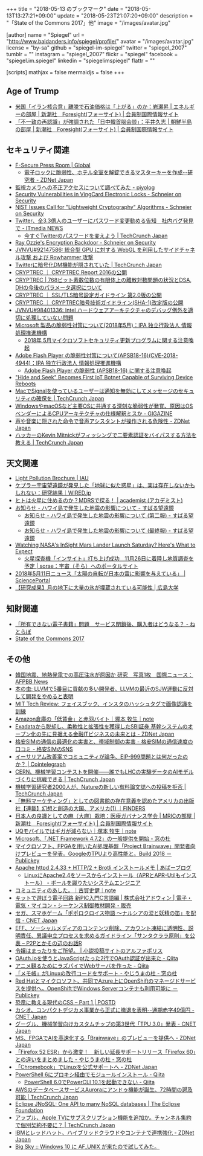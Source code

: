 +++
title = "2018-05-13 のブックマーク"
date =  "2018-05-13T13:27:21+09:00"
update = "2018-05-23T21:07:20+09:00"
description = "「State of the Commons 2017」他"
image = "/images/avatar.jpg"

[author]
name      = "Spiegel"
url       = "http://www.baldanders.info/spiegel/profile/"
avatar    = "/images/avatar.jpg"
license   = "by-sa"
github    = "spiegel-im-spiegel"
twitter   = "spiegel_2007"
tumblr    = ""
instagram = "spiegel_2007"
flickr    = "spiegel"
facebook  = "spiegel.im.spiegel"
linkedin  = "spiegelimspiegel"
flattr    = ""

[scripts]
  mathjax = false
  mermaidjs = false
+++

## Age of Trump

- [米国「イラン核合意」離脱で石油価格は「上がる」のか：岩瀬昇 | エネルギーの部屋 | 新潮社　Foresight(フォーサイト) | 会員制国際情報サイト](http://www.fsight.jp/articles/-/43677)
- [「不一致の再認識」が強調された「日中韓首脳会談」：平井久志 | 朝鮮半島の部屋 | 新潮社　Foresight(フォーサイト) | 会員制国際情報サイト](http://www.fsight.jp/articles/-/43686)

## セキュリティ関連

- [F-Secure Press Room | Global](https://press.f-secure.com/2018/04/25/f-secure-researchers-master-keys-to-hotels-can-be-created-out-of-thin-air/)
    - [電子ロックに脆弱性、ホテル全室を解錠できるマスターキーを作成--研究者 - ZDNet Japan](https://japan.zdnet.com/article/35118385/)
- [監視カメラへの不正アクセスについて調べてみた - piyolog](http://d.hatena.ne.jp/Kango/20180428/1524936297)
- [Security Vulnerabilities in VingCard Electronic Locks - Schneier on Security](https://www.schneier.com/blog/archives/2018/04/security_vulner_14.html)
- [NIST Issues Call for "Lightweight Cryptography" Algorithms - Schneier on Security](https://www.schneier.com/blog/archives/2018/05/nist_issues_cal.html)
- [Twitter、全3.3億人のユーザーにパスワード変更勧める告知　社内バグ発見で - ITmedia NEWS](http://www.itmedia.co.jp/news/articles/1805/04/news015.html)
    - [今すぐTwitterのパスワードを変えよう  |  TechCrunch Japan](https://jp.techcrunch.com/2018/05/04/2018-05-03-twitter-password-bug/)
- [Ray Ozzie's Encryption Backdoor - Schneier on Security](https://www.schneier.com/blog/archives/2018/05/ray_ozzies_encr.html)
- [JVNVU#92147586: 統合型 GPU に対する WebGL を利用したサイドチャネル攻撃 および Rowhammer 攻撃](https://jvn.jp/vu/JVNVU92147586/)
- [Twitterに暗号化DM機能が隠されていた  |  TechCrunch Japan](https://jp.techcrunch.com/2018/05/08/2018-05-07-encrypted-dms/)
- [CRYPTREC ｜ CRYPTREC Report 2016の公開](http://www.cryptrec.go.jp/topics/cryptrec_20170630_c16report.html)
- [CRYPTREC | 768ビット素数位数の有限体上の離散対数問題の状況とDSA, DHの今後のパラメータ選択について](http://www.cryptrec.go.jp/topics/cryptrec-er-0001-2017.html)
- [CRYPTREC ｜ SSL/TLS暗号設定ガイドライン 第2.0版の公開](http://www.cryptrec.go.jp/topics/cryptrec_20180508_gl_3001_2.0.html)
- [CRYPTREC ｜ CRYPTREC暗号技術ガイドライン(SHA-1)改定版の公開](http://www.cryptrec.go.jp/topics/cryptrec_20180427_eval_gl_2001_2013r1.html)
- [JVNVU#98401336: Intel ハードウェアアーキテクチャのデバッグ例外を適切に処理していない問題](https://jvn.jp/vu/JVNVU98401336/)
- [Microsoft 製品の脆弱性対策について(2018年5月)：IPA 独立行政法人 情報処理推進機構](https://www.ipa.go.jp/security/ciadr/vul/20180509-ms.html)
    - [2018年 5月マイクロソフトセキュリティ更新プログラムに関する注意喚起](https://www.jpcert.or.jp/at/2018/at180021.html)
- [Adobe Flash Player の脆弱性対策について(APSB18-16)(CVE-2018-4944)：IPA 独立行政法人 情報処理推進機構](https://www.ipa.go.jp/security/ciadr/vul/20180509-adobeflashplayer.html)
    - [Adobe Flash Player の脆弱性 (APSB18-16) に関する注意喚起](https://www.jpcert.or.jp/at/2018/at180020.html)
- ["Hide and Seek" Becomes First IoT Botnet Capable of Surviving Device Reboots](https://www.bleepingcomputer.com/news/security/hide-and-seek-becomes-first-iot-botnet-capable-of-surviving-device-reboots/)
- [MacでSignalを使っているユーザーは通知を無効にしてメッセージのセキュリティの確保を  |  TechCrunch Japan](https://jp.techcrunch.com/2018/05/10/2018-05-09-signal-mac-how-to-turn-off-notifications/)
- [WindowsやmacOSなど主要OSに共通する深刻な脆弱性が発覚、原因はOSベンダーによるCPUアーキテクチャの仕様解釈ミスか - GIGAZINE](https://gigazine.net/news/20180511-intel-kernel-ring-vulnerability/)
- [声や音楽に隠された命令で音声アシスタントが操作される危険性 - ZDNet Japan](https://japan.zdnet.com/article/35118982/)
- [ハッカーのKevin Mitnickがフィッシングで二要素認証をバイパスする方法を教える  |  TechCrunch Japan](https://jp.techcrunch.com/2018/05/11/2018-05-10-hacker-kevin-mitnick-shows-how-to-bypass-2fa/)

## 天文関連

- [Light Pollution Brochure | IAU](https://www.iau.org/public/images/detail/light-pollution-brochure/)
- [ケプラー宇宙望遠鏡が発見した「地球に似た惑星」は、実は存在しないかもしれない：研究結果｜WIRED.jp](https://wired.jp/2018/04/29/evaporating-exoplanets/)
- [ヒトは火星に住めるのか？MDRSで探る！ | academist (アカデミスト)](https://academist-cf.com/projects/62)
- [お知らせ - ハワイ島で発生した地震の影響について - すばる望遠鏡](https://www.subarutelescope.org/Announce/2018/05/05/j_index.html)
    - [お知らせ - ハワイ島で発生した地震の影響について (第二報) - すばる望遠鏡](https://www.subarutelescope.org/Announce/2018/05/08/j_index.html)
    - [お知らせ - ハワイ島で発生した地震の影響について (最終報) - すばる望遠鏡](https://www.subarutelescope.org/Announce/2018/05/19/j_index.html)
- [Watching NASA's InSight Mars Lander Launch Saturday? Here's What to Expect](https://www.space.com/40497-insight-mars-lander-launch-what-to-expect.html)
    - [火星探査機「インサイト」打ち上げ成功　11月26日に着陸し地質調査を予定 | sorae：宇宙（そら）へのポータルサイト](https://sorae.info/030201/2018_05_06_insight.html)
- [2018年5月11日ニュース「太陽の自転が日本の雷に影響を与えている」 | SciencePortal](https://scienceportal.jst.go.jp/news/newsflash_review/newsflash/2018/05/20180511_01.html)
- [【研究成果】月の地下に大量の氷が埋蔵されている可能性 | 広島大学](https://www.hiroshima-u.ac.jp/news/45236)

## 知財関連

- [「所有できない電子書籍」問題　サービス閉鎖後、購入者はどうなる？ - ねとらぼ](http://nlab.itmedia.co.jp/nl/articles/1805/01/news073.html)
- [State of the Commons 2017](https://stateof.creativecommons.org/)

## その他

- [韓国地震、地熱発電での高圧注水が原因か 研究　写真1枚　国際ニュース：AFPBB News](http://www.afpbb.com/articles/-/3172908)
- [本の虫: LLVMで5番目に貢献の多い開発者、LLVMの最近のSJW運動に反対して開発をやめると表明](https://cpplover.blogspot.jp/2018/05/llvm5llvmsjw.html?m=1)
- [MIT Tech Review: フェイスブック、インスタのハッシュタグで画像認識を訓練](https://www.technologyreview.jp/nl/your-sunset-photos-might-have-helped-improve-facebooks-ai/)
- [Amazon倉庫の「低賃金」と赤羽バイト｜塚本 牧生｜note](https://note.mu/tsukamoto/n/ne48202be588e)
- [Exadataから脱却し、柔軟性と拡張性を獲得したSBI証券 基幹システムのオープン化の先に見据える金融ITビジネスの未来とは - ZDNet Japan](https://japan.zdnet.com/extra/dellemc_201804/35117551/)
- [格安SIMの通信の最適化の実害と、帯域制御の実害 - 格安SIMの通信速度の口コミ - 格安SIMのSNS](https://kakuyasu-sim.jp/sns/kuchikomis/topic/8355)
- [イーサリアム改善案でコミュニティが論争、EIP-999問題とは何だったのか？ | Cointelegraph](https://jp.cointelegraph.com/news/eip-999-why-a-vote-to-release-parity-locked-funds-evoked-so-much-controversy)
- [CERN、機械学習コンテストを開催――誰でもLHCの実験データのAIモデルづくりに挑戦できる  |  TechCrunch Japan](https://jp.techcrunch.com/2018/05/05/2018-05-04-particle-physics-gets-the-machine-learning-treatment-as-collider-data-multiplies/)
- [機械学習研究者2000人が、Natureの新しい有料論文誌への投稿を拒否  |  TechCrunch Japan](https://jp.techcrunch.com/2018/05/03/2018-05-01-thousands-of-academics-spurn-natures-new-paid-access-machine-learning-journal/)
- [「無料マーケティング」としての図書館の存在意義を認めたアメリカの出版社【連載】幻想と創造の大国、アメリカ(1) ｜FINDERS](https://finders.me/articles.php?id=149)
- [日本人の良識としての麻（大麻）栽培：医療ガバナンス学会 | MRICの部屋 | 新潮社　Foresight(フォーサイト) | 会員制国際情報サイト](http://www.fsight.jp/articles/-/43663)
- [UQモバイルではギガが減らない｜塚本 牧生｜note](https://note.mu/tsukamoto/n/n08981840a030)
- [Microsoft、「.NET Framework 4.7.2」の一般提供を開始 - 窓の杜](https://forest.watch.impress.co.jp/docs/news/1120305.html)
- [マイクロソフト、FPGAを用いたAI処理基盤「Project Brainwave」開発者向けプレビューを発表。GoogleのTPUより高性能と。Build 2018 － Publickey](https://www.publickey1.jp/blog/18/fpgaaiproject_brainwavegoogletpubuild_2018.html)
- [Apache httpd 2.4.33 + HTTP/2 + Brotli インストールメモ | あぱーブログ](https://blog.apar.jp/linux/9730/)
    - [LinuxにApache2.4をソースからインストール（APRとAPR-Utilもインストール） - ボールを蹴りたいシステムエンジニア](http://toriaezu-engineer.hatenablog.com/entry/2017/01/10/225059)
- [コミュニティのあした。｜古賀史健｜note](https://note.mu/fumiken/n/nc18c986f10b4)
- [キットで遊ぼう電子回路 新PIC入門C言語編 | 株式会社アドウィン | 電子・電気・マイコン・シーケンス制御教材開発・販売](https://www.adwin.com/product/ECB-900T.html)
- [セガ、スマホゲーム「ポポロクロイス物語 ～ナルシアの涙と妖精の笛」を配信 - CNET Japan](https://japan.cnet.com/article/35118831/)
- [EFF、ソーシャルメディアのコンテンツ削除、アカウント凍結に透明性、説明責任、異議申立プロセスを求めるガイドライン「サンタクララ原則」を公表 – P2Pとかその辺のお話R](http://p2ptk.org/freedom-of-speech/915)
- [令嬢はまったりをご所望。 | 小説投稿サイトのアルファポリス](https://www.alphapolis.co.jp/novel/94131096/797099378)
- [OAuth.ioを使うとJavaScriptたった2行でOAuth認証が出来た - Qiita](https://qiita.com/leafia78/items/abbdd5ffe3850d3a004b)
- [アニメ観るためにラズパイでWebサーバを作った - Qiita](https://qiita.com/hxbdy625/items/48bb3cd56417bbbf8cc5)
- [「メモ帳」がLinuxの改行コードをサポート - やじうまの杜 - 窓の杜](https://forest.watch.impress.co.jp/docs/serial/yajiuma/1120764.html)
- [Red Hatとマイクロソフト、共同でAzure上にOpenShiftのマネージドサービスを提供へ。OpenShiftでWindows Serverコンテナも利用可能に － Publickey](https://www.publickey1.jp/blog/18/red_hatazureopenshiftopenshiftwindows_server.html)
- [恐竜に教える現代のCSS – Part 1 | POSTD](https://postd.cc/actualize-networkmodern-css-explained-for-dinosaurs/)
- [カシオ、コンパクトデジカメ事業から正式に撤退を表明--通期赤字49億円 - CNET Japan](https://japan.cnet.com/article/35118899/)
- [グーグル、機械学習向けカスタムチップの第3世代「TPU 3.0」発表 - CNET Japan](https://japan.cnet.com/article/35118846/)
- [MS、FPGAでAIを高速化する「Brainwave」のプレビューを提供へ - ZDNet Japan](https://japan.zdnet.com/article/35118787/)
- [「Firefox 52 ESR」から激変！　新しい延長サポートリリース「Firefox 60」との違いをまとめました - やじうまの杜 - 窓の杜](https://forest.watch.impress.co.jp/docs/serial/yajiuma/1121187.html)
- [「Chromebook」でLinuxを公式サポートへ - ZDNet Japan](https://japan.zdnet.com/article/35118979/)
- [PowerShell 6にプロキシ経由でモジュールインストール - Qiita](https://qiita.com/tsukamoto/items/eb74bf6ef887b01eaa01)
    - [PowerShell 6.0でPowerCLI 10.1を起動できない - Qiita](https://qiita.com/tsukamoto/items/5f148f758ac060092260)
- [AWSのデータベースサービスAuroraにアンドゥ機能が誕生、72時間の遡及可能  |  TechCrunch Japan](https://jp.techcrunch.com/2018/05/11/2018-05-10-aws-launches-an-undo-feature-for-its-aurora-database-service/)
- [Eclipse JNoSQL: One API to many NoSQL databases  | The Eclipse Foundation](https://www.eclipse.org/community/eclipse_newsletter/2018/april/jnosql.php)
- [アップル、Apple TVにサブスクリプション機能を追加か。チャンネル集約で個別契約不要に？  |  TechCrunch Japan](https://jp.techcrunch.com/2018/05/10/engadget-apple-tv/)
- [IBMとレッドハット、ハイブリッドクラウドやコンテナで連携強化 - ZDNet Japan](https://japan.zdnet.com/article/35118972/)
- [Big Sky :: Windows 10 に AF_UNIX が来たので試してみた。](https://mattn.kaoriya.net/software/lang/c/20180513001637.htm)
